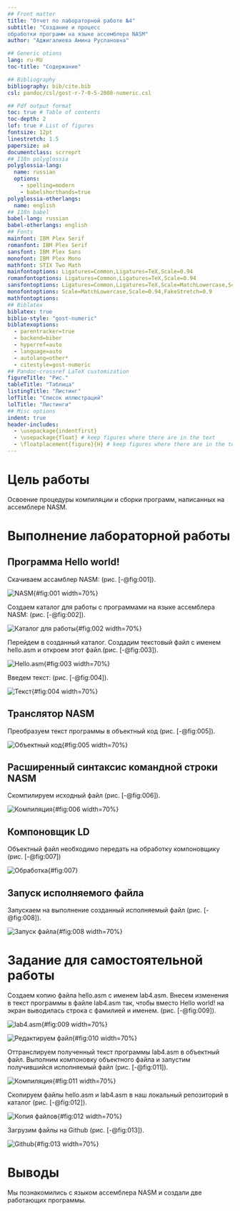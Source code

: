 ```yaml
---
## Front matter
title: "Отчет по лабораторной работе №4"
subtitle: "Создание и процесс
обработки программ на языке ассемблера NASM"
author: "Аджигалиева Амина Руслановна"

## Generic otions
lang: ru-RU
toc-title: "Содержание"

## Bibliography
bibliography: bib/cite.bib
csl: pandoc/csl/gost-r-7-0-5-2008-numeric.csl

## Pdf output format
toc: true # Table of contents
toc-depth: 2
lof: true # List of figures
fontsize: 12pt
linestretch: 1.5
papersize: a4
documentclass: scrreprt
## I18n polyglossia
polyglossia-lang:
  name: russian
  options:
	- spelling=modern
	- babelshorthands=true
polyglossia-otherlangs:
  name: english
## I18n babel
babel-lang: russian
babel-otherlangs: english
## Fonts
mainfont: IBM Plex Serif
romanfont: IBM Plex Serif
sansfont: IBM Plex Sans
monofont: IBM Plex Mono
mathfont: STIX Two Math
mainfontoptions: Ligatures=Common,Ligatures=TeX,Scale=0.94
romanfontoptions: Ligatures=Common,Ligatures=TeX,Scale=0.94
sansfontoptions: Ligatures=Common,Ligatures=TeX,Scale=MatchLowercase,Scale=0.94
monofontoptions: Scale=MatchLowercase,Scale=0.94,FakeStretch=0.9
mathfontoptions:
## Biblatex
biblatex: true
biblio-style: "gost-numeric"
biblatexoptions:
  - parentracker=true
  - backend=biber
  - hyperref=auto
  - language=auto
  - autolang=other*
  - citestyle=gost-numeric
## Pandoc-crossref LaTeX customization
figureTitle: "Рис."
tableTitle: "Таблица"
listingTitle: "Листинг"
lofTitle: "Список иллюстраций"
lolTitle: "Листинги"
## Misc options
indent: true
header-includes:
  - \usepackage{indentfirst}
  - \usepackage{float} # keep figures where there are in the text
  - \floatplacement{figure}{H} # keep figures where there are in the text
---
```


# Цель работы

Освоение процедуры компиляции и сборки программ, написанных на ассемблере NASM.

# Выполнение лабораторной работы

## Программа Hello world!

Скачиваем ассамблер NASM: (рис. [-@fig:001]).

![NASM](image/1.jpg){#fig:001 width=70%}

Создаем каталог для работы с программами на языке ассемблера NASM: (рис. [-@fig:002]).

![Каталог для работы](image/2.jpg){#fig:002 width=70%}

Перейдем в созданный каталог. Создадим текстовый файл с именем hello.asm и откроем этот файл.(рис. [-@fig:003]).

![Hello.asm](image/3.jpg){#fig:003 width=70%}

Введем текст: (рис. [-@fig:004]).

![Текст](image/4.jpg){#fig:004 width=70%}

## Транслятор NASM

Преобразуем текст программы в объектный код (рис. [-@fig:005]).

![Объектный код](image/5.jpg){#fig:005 width=70%}

## Расширенный синтаксис командной строки NASM

Скомпилируем исходный файл (рис. [-@fig:006]).

![Компиляция](image/6.jpg){#fig:006 width=70%}

## Компоновщик LD

Объектный файл необходимо передать на обработку компоновщику (рис. [-@fig:007])

![Обработка](image/7.jpg){#fig:007}

## Запуск исполняемого файла

Запускаем на выполнение созданный исполняемый файл (рис. [-@fig:008]).

![Запуск файла](image/8.jpg){#fig:008 width=70%}

# Задание для самостоятельной работы

Cоздаем копию файла hello.asm с именем lab4.asm. Внесем изменения в текст программы в
файле lab4.asm так, чтобы вместо Hello world! на экран выводилась строка с фамилией и именем. (рис. [-@fig:009]).

![lab4.asm](image/9.jpg){#fig:009 width=70%}

![Редактируем файл](image/10.jpg){#fig:010 width=70%}

Оттранслируем полученный текст программы lab4.asm в объектный файл. Выполним
компоновку объектного файла и запустим получившийся исполняемый файл (рис. [-@fig:011]).

![Компиляция](image/11.jpg){#fig:011 width=70%}

Скопируем файлы hello.asm и lab4.asm в наш локальный репозиторий в каталог (рис. [-@fig:012]).

![Копия файлов](image/12.jpg){#fig:012 width=70%}

Загрузим файлы на Github (рис. [-@fig:013]).

![Github](image/13.jpg){#fig:013 width=70%}

# Выводы

Мы познакомились с языком ассемблера NASM и создали две работающих
программы.

